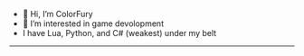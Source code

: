 - 👋 Hi, I’m ColorFury
- 👀 I’m interested in game devolopment 
- I have Lua, Python, and C# (weakest) under my belt


---------------------------------------------------------------------------- 
<!---
ColorFury is a ✨ special ✨ repository because its `README.md` (this file) appears on your GitHub profile.
You can click the Preview link to take a look at your changes.
--->
